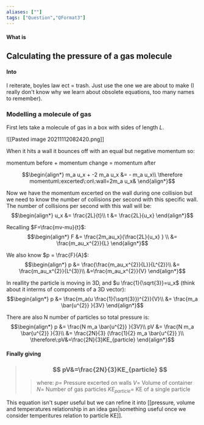 ```yaml
---
aliases: [""]
tags: ["Question","QFormat3"]
---
```


#### What is
## Calculating the pressure of a gas molecule
#### Into
I reiterate, boyles law ect = trash. Just use the one we are about to make (I really don't know why we learn about obsolete equations, too many names to remember).

### Modelling a molecule of gas

First lets take a molecule of gas in a box with sides of length $L$.

![[Pasted image 20211112082420.png]]

When it hits a wall it bounces off with an equal but negative momentum so:

momentum before + momentum change = momentum after

$$\begin{align*}
   m_a u_x + -2 m_a u_x &= - m_a u_x\\
 \therefore momentum\:excerted\:on\:wall=2m_a u_x&  
\end{align*}$$

Now we have the momentum excerted on the wall during one collision but we need to know the number of collisions per second with this specific wall. The number of collisions per second with this wall will be:
$$\begin{align*}
   u_x &= \frac{2L}{t}\\
t &= \frac{2L}{u_x} 
\end{align*}$$

Recalling $F=\frac{mv-mu}{t}$:
$$\begin{align*}
   F &= \frac{2m_au_x}{\frac{2L}{u_x} } \\
&= \frac{m_au_x^{2}}{L}
\end{align*}$$

We also know $p = \frac{F}{A}$:
$$\begin{align*}
   p &= \frac{\frac{m_au_x^{2}}{L}}{L^{2}}\\
&= \frac{m_au_x^{2}}{L^{3}}\\
&=\frac{m_au_x^{2}}{V}
\end{align*}$$

In reallity the particle is moving in 3D, and $u \frac{1}{\sqrt{3}}=u_x$ (think about it interms of components of a 3D vector):
$$\begin{align*}
   p &= \frac{m_a(u \frac{1}{\sqrt{3}})^{2}}{V}\\
&= \frac{m_a \bar{u^{2}} }{3V}
\end{align*}$$

There are also N number of particles so total pressure is:
$$\begin{align*}
   p &= \frac{N m_a \bar{u^{2}} }{3V}\\
pV &= \frac{N m_a \bar{u^{2}} }{3}\\
&= \frac{2N}{3} (\frac{1}{2}  m_a \bar{u^{2}} )\\
\therefore\:pV&=\frac{2N}{3}KE_{particle}
\end{align*}$$

#### Finally giving

> ### $$ pV&=\frac{2N}{3}KE_{particle} $$ 
>> where:
>> $p=$ Pressure excerted on walls
>> $V=$ Volume of container
>> $N=$ Number of gas particles
>> $KE_{particle}=$ KE of a single particle

This equation isn't super useful but we can refine it into [[pressure, volume and temperatures relationship in an idea gas|something useful once we consider temperitures relation to particle KE]].